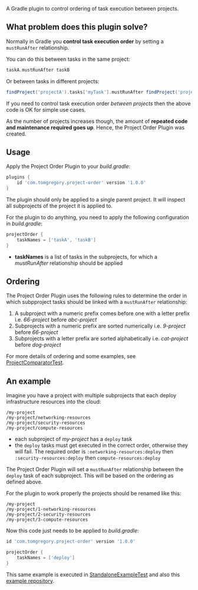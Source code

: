 A Gradle plugin to control ordering of task execution between projects.

## What problem does this plugin solve?

Normally in Gradle you **control task execution order** by setting a `mustRunAfter` relationship. 

You can do this between tasks in the same project:

```groovy
taskA.mustRunAfter taskB
```

 Or between tasks in different projects:

```groovy
findProject('projectA').tasks['myTask'].mustRunAfter findProject('projectB').tasks['myTask']
```

If you need to control task execution order *between projects* then the above code is OK for simple use cases.

As the number of projects increases though, the amount of **repeated code and maintenance required goes up**. Hence, the Project Order Plugin was created. 

## Usage

Apply the Project Order Plugin to your *build.gradle*:
```groovy
plugins {
    id 'com.tomgregory.project-order' version '1.0.0'
}
```
The plugin should only be applied to a single parent project. It will inspect all subprojects of the project it is applied to.

For the plugin to do anything, you need to apply the following configuration in *build.gradle*:

```groovy
projectOrder {
    taskNames = ['taskA', 'taskB']
}
```
* **taskNames** is a list of tasks in the subprojects, for which a *mustRunAfter* relationship should be applied

## Ordering

The Project Order Plugin uses the following rules to determine the order in which subpproject tasks should be linked with a `mustRunAfter` relationship:
1. A subproject with a numeric prefix comes before one with a letter prefix i.e. *66-project* before *abc-project*
1. Subprojects with a numeric prefix are sorted numerically i.e. *9-project* before *66-project*
1. Subprojects with a letter prefix are sorted alphabetically i.e. *cat-project* before *dog-project*

For more details of ordering and some examples, see [ProjectComparatorTest](src/test/groovy/com/tomgregory/plugins/projectorder/ProjectComparatorTest.groovy).

## An example

Imagine you have a project with multiple subprojects that each deploy infrastructure resources into the cloud:
```
/my-project
/my-project/networking-resources
/my-project/security-resources
/my-project/compute-resources
```
* each subproject of *my-project* has a `deploy` task
* the `deploy` tasks must get executed in the correct order, otherwise they will fail. The required order is
`:networking-resources:deploy` then `:security-resources:deploy` then `compute-resources:deploy`  

The Project Order Plugin will set a `mustRunAfter` relationship between the `deploy` task of each subproject. This will be based
on the ordering as defined above.

For the plugin to work properly the projects should be renamed like this:
```
/my-project
/my-project/1-networking-resources
/my-project/2-security-resources
/my-project/3-compute-resources
```

Now this code just needs to be applied to *build.gradle*:
```groovy
id 'com.tomgregory.project-order' version '1.0.0'

projectOrder {
    taskNames = ['deploy']
}
```

This same example is executed in [StandaloneExampleTest](src/test/groovy/com/tomgregory/plugins/projectorder/StandaloneExampleTest.groovy)
and also this [example repository](https://github.com/tkgregory/gradle-project-order-plugin-example).